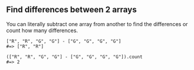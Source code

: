 ## Find differences between 2 arrays  

You can literally subtract one array from another to find the differences or count how many differences.

```
["R", "R", "G", "G"] - ["G", "G", "G", "G"]
#=> ["R", "R"]
```

```
(["R", "R", "G", "G"] - ["G", "G", "G", "G"]).count
#=> 2
```
